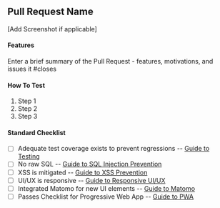 ## Pull Request Name

[Add Screenshot if applicable]

#### Features

Enter a brief summary of the Pull Request - features, motivations, and issues it #closes

#### How To Test

1. Step 1
2. Step 2
3. Step 3

#### Standard Checklist

- [ ] Adequate test coverage exists to prevent regressions -- [Guide to Testing](https://guides.rubyonrails.org/testing.html)
- [ ] No raw SQL -- [Guide to SQL Injection Prevention](https://guides.rubyonrails.org/security.html#sql-injection)
- [ ] XSS is mitigated -- [Guide to XSS Prevention](https://guides.rubyonrails.org/security.html#cross-site-scripting-xss)
- [ ] UI/UX is responsive -- [Guide to Responsive UI/UX](https://developers.google.com/web/fundamentals/design-and-ux/responsive/)
- [ ] Integrated Matomo for new UI elements -- [Guide to Matomo](https://developer.matomo.org/guides/integrate-introduction)
- [ ] Passes Checklist for Progressive Web App -- [Guide to PWA](https://developers.google.com/web/progressive-web-apps/checklist)
